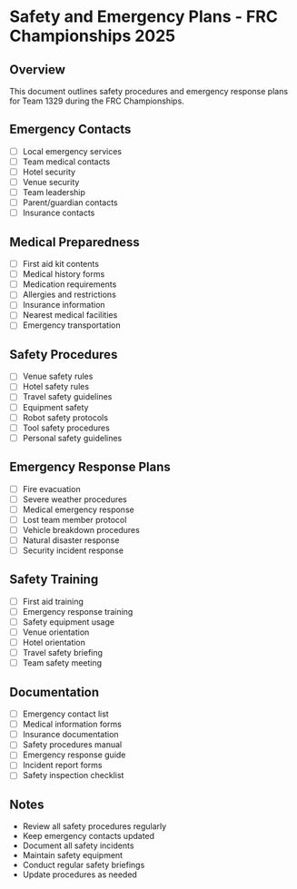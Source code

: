 # Safety and Emergency Plans - FRC Championships 2025

## Overview
This document outlines safety procedures and emergency response plans for Team 1329 during the FRC Championships.

## Emergency Contacts
- [ ] Local emergency services
- [ ] Team medical contacts
- [ ] Hotel security
- [ ] Venue security
- [ ] Team leadership
- [ ] Parent/guardian contacts
- [ ] Insurance contacts

## Medical Preparedness
- [ ] First aid kit contents
- [ ] Medical history forms
- [ ] Medication requirements
- [ ] Allergies and restrictions
- [ ] Insurance information
- [ ] Nearest medical facilities
- [ ] Emergency transportation

## Safety Procedures
- [ ] Venue safety rules
- [ ] Hotel safety rules
- [ ] Travel safety guidelines
- [ ] Equipment safety
- [ ] Robot safety protocols
- [ ] Tool safety procedures
- [ ] Personal safety guidelines

## Emergency Response Plans
- [ ] Fire evacuation
- [ ] Severe weather procedures
- [ ] Medical emergency response
- [ ] Lost team member protocol
- [ ] Vehicle breakdown procedures
- [ ] Natural disaster response
- [ ] Security incident response

## Safety Training
- [ ] First aid training
- [ ] Emergency response training
- [ ] Safety equipment usage
- [ ] Venue orientation
- [ ] Hotel orientation
- [ ] Travel safety briefing
- [ ] Team safety meeting

## Documentation
- [ ] Emergency contact list
- [ ] Medical information forms
- [ ] Insurance documentation
- [ ] Safety procedures manual
- [ ] Emergency response guide
- [ ] Incident report forms
- [ ] Safety inspection checklist

## Notes
- Review all safety procedures regularly
- Keep emergency contacts updated
- Document all safety incidents
- Maintain safety equipment
- Conduct regular safety briefings
- Update procedures as needed 